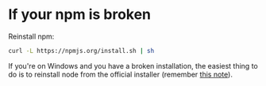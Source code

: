 <!--
title: 03 - If your npm is broken
featured: true
-->

# If your npm is broken

Reinstall npm:

```sh
curl -L https://npmjs.org/install.sh | sh
```

If you're on Windows and you have a broken installation, the easiest thing to do is to reinstall node from the official installer (remember [this note](https://docs.npmjs.com/troubleshooting/try-the-latest-stable-version-of-npm#upgrading-on-windows)).
